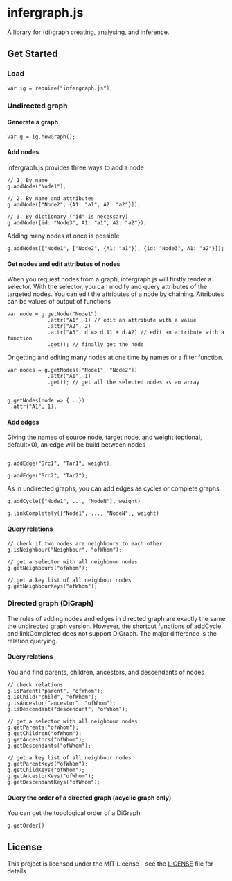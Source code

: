 # infergraph.js
A library for (di)graph creating, analysing, and inference.

## Get Started

### Load

```
var ig = require("infergraph.js");
```


### Undirected graph

#### Generate a graph

```
var g = ig.newGraph();
```


#### Add nodes

infergraph.js provides three ways to add a node

```
// 1. By name
g.addNode("Node1");

// 2. By name and attributes
g.addNode(["Node2", {A1: "a1", A2: "a2"}]);

// 3. By dictionary ("id" is necessary)
g.addNode({id: "Node3", A1: "a1", A2: "a2"});

```

Adding many nodes at once is possible

```
g.addNodes(["Node1", ["Node2", {A1: "a1"}], {id: "Node3", A1: "a2"}]);
```

#### Get nodes and edit attributes of nodes

When you request nodes from a graph, infergraph.js will firstly render a selector.
With the selector, you can modify and query attributes of the targeted nodes.
You can edit the attributes of a node by chaining. Attributes can be values of output of functions


```
var node = g.getNode("Node1")
             .attr("A1", 1) // edit an attribute with a value
             .attr("A2", 2)
             .attr("A3", d => d.A1 + d.A2) // edit an attribute with a function
             .get(); // finally get the node
```

Or getting and editing many nodes at one time by names or a filter function.

```
var nodes = g.getNodes(["Node1", "Node2"])
             .attr("A1", 1)
             .get(); // get all the selected nodes as an array


g.getNodes(node => {...})
 .attr("A1", 1);

```


#### Add edges

Giving the names of source node, target node, and weight (optional, default=0), an edge will be build between nodes

```

g.addEdge("Src1", "Tar1", weight);

g.addEdge("Src2", "Tar2");

```

As in undirected graphs, you can add edges as cycles or complete graphs

```
g.addCycle(["Node1", ..., "NodeN"], weight)

g.linkCompletely(["Node1", ..., "NodeN"], weight)

```


#### Query relations

```
// check if two nodes are neighbours to each other
g.isNeighbour("Neighbour", "ofWhom");

// get a selector with all neighbour nodes
g.getNeighbours("ofWhom");

// get a key list of all neighbour nodes
g.getNeighbourKeys("ofWhom");

```



### Directed graph (DiGraph)

The rules of adding nodes and edges in directed graph are exactly the same the undirected graph version.
However, the shortcut functions of addCycle and linkCompleted does not support DiGraph.
The major difference is the relation querying.


#### Query relations

You and find parents, children, ancestors, and descendants of nodes

```
// check relations
g.isParent("parent", "ofWhom");
g.isChild("child", "ofWhom");
g.isAncestor("ancestor", "ofWhom");
g.isDescendant("descendant", "ofWhom");

// get a selector with all neighbour nodes
g.getParents("ofWhom");
g.getChildren("ofWhom");
g.getAncestors("ofWhom");
g.getDescendants("ofWhom");

// get a key list of all neighbour nodes
g.getParentKeys("ofWhom");
g.getChildKeys("ofWhom");
g.getAncestorKeys("ofWhom");
g.getDescendantKeys("ofWhom");

```

#### Query the order of a directed graph (acyclic graph only)

You can get the topological order of a DiGraph
```
g.getOrder()
```

## License

This project is licensed under the MIT License - see the [LICENSE](LICENSE) file for details